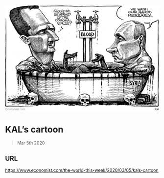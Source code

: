 ![](./images/20200307_WWD000.jpg)

# KAL’s cartoon

> Mar 5th 2020



## URL

https://www.economist.com/the-world-this-week/2020/03/05/kals-cartoon
